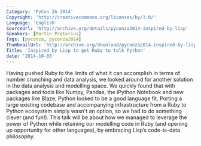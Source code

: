```yaml
---
Category: 'PyCon ZA 2014'
Copyright: 'http://creativecommons.org/licenses/by/3.0/'
Language: 'English'
SourceUrl: 'http://archive.org/details/pyconza2014-inspired-by-lisp'
Speakers: [Martin Pretorius]
Tags: [pyconza, pyconza2014]
ThumbnailUrl: 'http://archive.org/download/pyconza2014-inspired-by-lisp/pyconza2014-inspired-by-lisp.thumbs/9%20B%20Inspired%20by%20Lisp%20to%20get%20Ruby%20to%20talk%20Python-_000090.jpg'
Title: 'Inspired by Lisp to get Ruby to talk Python'
date: '2014-10-03'
---
```

Having pushed Ruby to the limits of what it can accomplish in terms of number crunching and data analysis, we looked around for another solution in the data analysis and modelling space. We quickly found that with packages and tools like Numpy, Pandas, the iPython Notebook and new packages like Blaze, Python looked to be a good language fit.
Porting a large existing codebase and accompanying infrastructure from a Ruby to Python ecosystem simply wasn't an option, so we had to do something clever (and fun!).
This talk will be about how we managed to leverage the power of Python while retaining our modelling code in Ruby (and opening up opportunity for other languages), by embracing Lisp’s code-is-data philosophy.